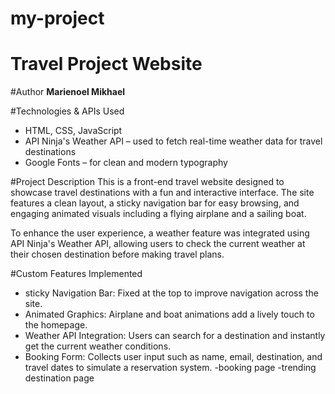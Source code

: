 ﻿# my-project
# Travel Project Website

#Author
**Marienoel Mikhael**

#Technologies & APIs Used
- HTML, CSS, JavaScript
- API Ninja's Weather API – used to fetch real-time weather data for travel destinations
- Google Fonts – for clean and modern typography

#Project Description
This is a front-end travel website designed to showcase travel destinations with a fun and interactive interface. The site features a clean layout, a sticky navigation bar for easy browsing, and engaging animated visuals including a flying airplane and a sailing boat.

To enhance the user experience, a weather feature was integrated using API Ninja's Weather API, allowing users to check the current weather at their chosen destination before making travel plans.

#Custom Features Implemented
- sticky Navigation Bar: Fixed at the top to improve navigation across the site.
- Animated Graphics: Airplane and boat animations add a lively touch to the homepage.
- Weather API Integration: Users can search for a destination and instantly get the current weather conditions.
- Booking Form: Collects user input such as name, email, destination, and travel dates to simulate a reservation system.
-booking page
-trending destination page

